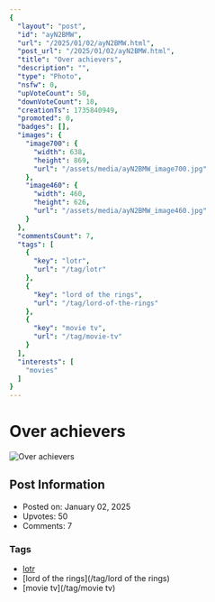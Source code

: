 ```yaml
---
{
  "layout": "post",
  "id": "ayN2BMW",
  "url": "/2025/01/02/ayN2BMW.html",
  "post_url": "/2025/01/02/ayN2BMW.html",
  "title": "Over achievers",
  "description": "",
  "type": "Photo",
  "nsfw": 0,
  "upVoteCount": 50,
  "downVoteCount": 10,
  "creationTs": 1735840949,
  "promoted": 0,
  "badges": [],
  "images": {
    "image700": {
      "width": 638,
      "height": 869,
      "url": "/assets/media/ayN2BMW_image700.jpg"
    },
    "image460": {
      "width": 460,
      "height": 626,
      "url": "/assets/media/ayN2BMW_image460.jpg"
    }
  },
  "commentsCount": 7,
  "tags": [
    {
      "key": "lotr",
      "url": "/tag/lotr"
    },
    {
      "key": "lord of the rings",
      "url": "/tag/lord-of-the-rings"
    },
    {
      "key": "movie tv",
      "url": "/tag/movie-tv"
    }
  ],
  "interests": [
    "movies"
  ]
}
---
```


# Over achievers

![Over achievers](/assets/media/ayN2BMW_image700.jpg)

## Post Information

- Posted on: January 02, 2025
- Upvotes: 50
- Comments: 7

### Tags

- [lotr](/tag/lotr)
- [lord of the rings](/tag/lord of the rings)
- [movie tv](/tag/movie tv)

